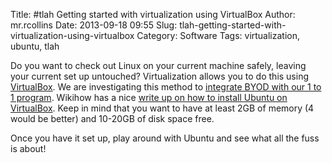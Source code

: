 Title: #tlah Getting started with virtualization using VirtualBox
Author: mr.rcollins
Date: 2013-09-18 09:55
Slug: tlah-getting-started-with-virtualization-using-virtualbox
Category: Software
Tags: virtualization, ubuntu, tlah

Do you want to check out Linux on your current machine safely, leaving your current set up untouched? Virtualization allows you to do this using [VirtualBox](https://www.virtualbox.org/). We are investigating this method to [integrate BYOD with our 1 to 1 program](http://ryancollins.org/2013/08/28/solve-byod-consistency-issues-with-virtualbox/). Wikihow has a nice [write up on how to install Ubuntu on VirtualBox](http://www.wikihow.com/Install-Ubuntu-on-VirtualBox). Keep in mind that you want to have at least 2GB of memory (4 would be better) and 10-20GB of disk space free. 

Once you have it set up, play around with Ubuntu and see what all the fuss is about!
